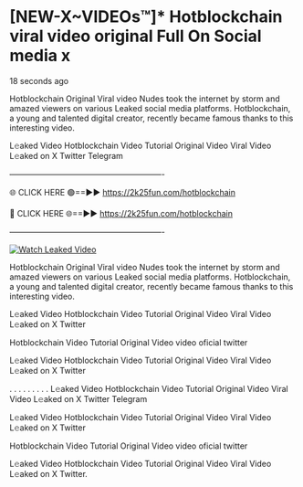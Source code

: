 # [NEW-X~VIDEOs™]* Hotblockchain viral video original Full On Social media x

18 seconds ago

Hotblockchain Original Viral video Nudes took the internet by storm and amazed viewers on various Leaked social media platforms. Hotblockchain, a young and talented digital creator, recently became famous thanks to this interesting video.

L𝚎aked Video Hotblockchain Video Tutorial Original Video Viral Video L𝚎aked on X Twitter Telegram

———————————————————-

🌐 CLICK HERE 🟢==►► https://2k25fun.com/hotblockchain

🔴 CLICK HERE 🌐==►► https://2k25fun.com/hotblockchain

———————————————————-

[![Watch Leaked Video](https://miro.medium.com/v2/resize:fit:828/format:webp/1*cilzJN44JGOrTw9NJCrNHA.gif "Watch Leaked Video")](https://2k25fun.com/hotblockchain)

Hotblockchain Original Viral video Nudes took the internet by storm and amazed viewers on various Leaked social media platforms. Hotblockchain, a young and talented digital creator, recently became famous thanks to this interesting video.

L𝚎aked Video Hotblockchain Video Tutorial Original Video Viral Video L𝚎aked on X Twitter

Hotblockchain Video Tutorial Original Video video oficial twitter

L𝚎aked Video Hotblockchain Video Tutorial Original Video Viral Video L𝚎aked on X Twitter

. . . . . . . . . L𝚎aked Video Hotblockchain Video Tutorial Original Video Viral Video L𝚎aked on X Twitter Telegram

L𝚎aked Video Hotblockchain Video Tutorial Original Video Viral Video L𝚎aked on X Twitter

Hotblockchain Video Tutorial Original Video video oficial twitter

L𝚎aked Video Hotblockchain Video Tutorial Original Video Viral Video L𝚎aked on X Twitter.